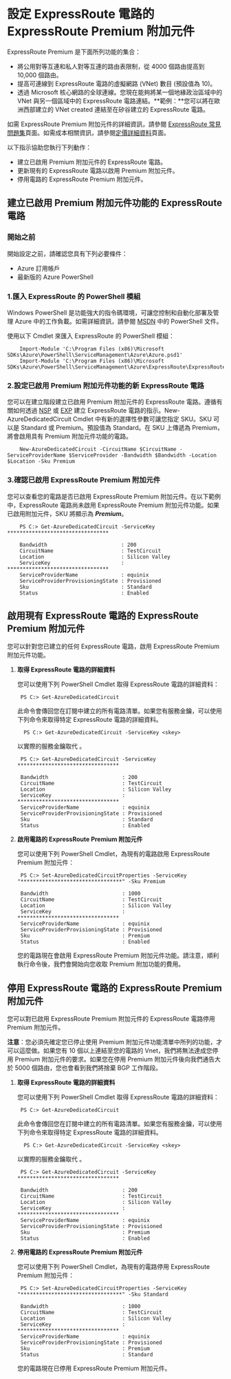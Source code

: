 <properties 
   pageTitle="如何啟用或停用 ExpressRoute Premium 附加元件 |Microsoft Azure"
   description="如何啟用或停用 ExpressRoute 電路的 ExpressRoute Premium 附加元件。ExpressRoute Premium 可讓您新增多達 10,000 個路由進行公用和私人對等互連，以及將多達 10 個虛擬網路加入至您的 ExpressRoute 電路。您也可以將一個區域中的虛擬網路連結到另一個區域中的 ExpressRoute 電路。"
   services="expressroute"
   documentationCenter="na"
   authors="cherylmc"
   manager="jdial"
   editor="tysonn" />
<tags 
   ms.service="expressroute"
   ms.devlang="na"
   ms.topic="article"
   ms.tgt_pltfrm="na"
   ms.workload="infrastructure-services"
   ms.date="06/02/2015"
   ms.author="cherylmc" />

# 設定 ExpressRoute 電路的 ExpressRoute Premium 附加元件

ExpressRoute Premium 是下面所列功能的集合：

 - 將公用對等互連和私人對等互連的路由表限制，從 4000 個路由提高到 10,000 個路由。
 - 提高可連線到 ExpressRoute 電路的虛擬網路 (VNet) 數目 (預設值為 10)。 
 - 透過 Microsoft 核心網路的全球連線。您現在能夠將某一個地緣政治區域中的 VNet 與另一個區域中的 ExpressRoute 電路連結。**範例：**您可以將在歐洲西部建立的 VNet created 連結至在矽谷建立的 ExpressRoute 電路。

如需 ExpressRoute Premium 附加元件的詳細資訊，請參閱 [ExpressRoute 常見問題集](expressroute-faqs.md)頁面。如需成本相關資訊，請參閱[定價詳細資料](http://azure.microsoft.com/pricing/details/expressroute/)頁面。

以下指示協助您執行下列動作：

- 建立已啟用 Premium 附加元件的 ExpressRoute 電路。
- 更新現有的 ExpressRoute 電路以啟用 Premium 附加元件。
- 停用電路的 ExpressRoute Premium 附加元件。


## 建立已啟用 Premium 附加元件功能的 ExpressRoute 電路

###  開始之前

開始設定之前，請確認您具有下列必要條件：

- Azure 訂用帳戶
- 最新版的 Azure PowerShell

###  1.匯入 ExpressRoute 的 PowerShell 模組

Windows PowerShell 是功能強大的指令碼環境，可讓您控制和自動化部署及管理 Azure 中的工作負載。如需詳細資訊，請參閱 [MSDN](https://msdn.microsoft.com/library/windowsazure/jj156055.aspx) 中的 PowerShell 文件。

使用以下 Cmdlet 來匯入 ExpressRoute 的 PowerShell 模組：


	    Import-Module 'C:\Program Files (x86)\Microsoft SDKs\Azure\PowerShell\ServiceManagement\Azure\Azure.psd1'
	    Import-Module 'C:\Program Files (x86)\Microsoft SDKs\Azure\PowerShell\ServiceManagement\Azure\ExpressRoute\ExpressRoute.psd1'


### 2.設定已啟用 Premium 附加元件功能的新 ExpressRoute 電路

您可以在建立階段建立已啟用 Premium 附加元件的 ExpressRoute 電路。遵循有關如何透過 [NSP](expressroute-configuring-nsps.md) 或 [EXP](expressroute-configuring-exps.md) 建立 ExpressRoute 電路的指示。New-AzureDedicatedCircuit Cmdlet 中有新的選擇性參數可讓您指定 SKU。SKU 可以是 Standard 或 Premium。預設值為 Standard。在 SKU 上傳遞為 Premium，將會啟用具有 Premium 附加元件功能的電路。


		New-AzureDedicatedCircuit -CircuitName $CircuitName -ServiceProviderName $ServiceProvider -Bandwidth $Bandwidth -Location $Location -Sku Premium


### 3.確認已啟用 ExpressRoute Premium 附加元件
您可以查看您的電路是否已啟用 ExpressRoute Premium 附加元件。在以下範例中，ExpressRoute 電路尚未啟用 ExpressRoute Premium 附加元件功能。如果已啟用附加元件，SKU 將顯示為 ***Premium***。

		PS C:> Get-AzureDedicatedCircuit -ServiceKey *********************************

		Bandwidth                        : 200
		CircuitName                      : TestCircuit
		Location                         : Silicon Valley
		ServiceKey                       : *********************************
		ServiceProviderName              : equinix
		ServiceProviderProvisioningState : Provisioned
		Sku                              : Standard
		Status                           : Enabled




## 啟用現有 ExpressRoute 電路的 ExpressRoute Premium 附加元件
您可以針對您已建立的任何 ExpressRoute 電路，啟用 ExpressRoute Premium 附加元件功能。


1. **取得 ExpressRoute 電路的詳細資料**

	您可以使用下列 PowerShell Cmdlet 取得 ExpressRoute 電路的詳細資料：
		

    	PS C:> Get-AzureDedicatedCircuit
	
	此命令會傳回您在訂閱中建立的所有電路清單。如果您有服務金鑰，可以使用下列命令來取得特定 ExpressRoute 電路的詳細資料。

		 PS C:> Get-AzureDedicatedCircuit -ServiceKey <skey>

	以實際的服務金鑰取代 <skey>。
	
		PS C:> Get-AzureDedicatedCircuit -ServiceKey *********************************

		Bandwidth                        : 200
		CircuitName                      : TestCircuit
		Location                         : Silicon Valley
		ServiceKey                       : *********************************
		ServiceProviderName              : equinix
		ServiceProviderProvisioningState : Provisioned
		Sku                              : Standard
		Status                           : Enabled


2. **啟用電路的 ExpressRoute Premium 附加元件**


	您可以使用下列 PowerShell Cmdlet，為現有的電路啟用 ExpressRoute Premium 附加元件：
	
		PS C:> Set-AzureDedicatedCircuitProperties -ServiceKey "*********************************" -Sku Premium
		
		Bandwidth                        : 1000
		CircuitName                      : TestCircuit
		Location                         : Silicon Valley
		ServiceKey                       : *********************************
		ServiceProviderName              : equinix
		ServiceProviderProvisioningState : Provisioned
		Sku                              : Premium
		Status                           : Enabled

	您的電路現在會啟用 ExpressRoute Premium 附加元件功能。請注意，順利執行命令後，我們會開始向您收取 Premium 附加功能的費用。


## 停用 ExpressRoute 電路的 ExpressRoute Premium 附加元件

您可以對已啟用 ExpressRoute Premium 附加元件的 ExpressRoute 電路停用 Premium 附加元件。

**注意**：您必須先確定您已停止使用 Premium 附加元件功能清單中所列的功能，才可以這麼做。如果您有 10 個以上連結至您的電路的 Vnet，我們將無法達成您停用 Premium 附加元件的要求。如果您在停用 Premium 附加元件後向我們通告大於 5000 個路由，您也會看到我們將捨棄 BGP 工作階段。

1. **取得 ExpressRoute 電路的詳細資料**

	您可以使用下列 PowerShell Cmdlet 取得 ExpressRoute 電路的詳細資料：
		

    	PS C:> Get-AzureDedicatedCircuit
	
	此命令會傳回您在訂閱中建立的所有電路清單。如果您有服務金鑰，可以使用下列命令來取得特定 ExpressRoute 電路的詳細資料。

		 PS C:> Get-AzureDedicatedCircuit -ServiceKey <skey>

	以實際的服務金鑰取代 <skey>。
	
		PS C:> Get-AzureDedicatedCircuit -ServiceKey *********************************

		Bandwidth                        : 200
		CircuitName                      : TestCircuit
		Location                         : Silicon Valley
		ServiceKey                       : *********************************
		ServiceProviderName              : equinix
		ServiceProviderProvisioningState : Provisioned
		Sku                              : Premium
		Status                           : Enabled


3. **停用電路的 ExpressRoute Premium 附加元件**


	您可以使用下列 PowerShell Cmdlet，為現有的電路停用 ExpressRoute Premium 附加元件：
	
		PS C:> Set-AzureDedicatedCircuitProperties -ServiceKey "*********************************" -Sku Standard
		
		Bandwidth                        : 1000
		CircuitName                      : TestCircuit
		Location                         : Silicon Valley
		ServiceKey                       : *********************************
		ServiceProviderName              : equinix
		ServiceProviderProvisioningState : Provisioned
		Sku                              : Premium
		Status                           : Standard

	您的電路現在已停用 ExpressRoute Premium 附加元件。


 

<!---HONumber=July15_HO2-->